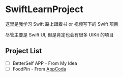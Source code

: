 # SwiftLearnProject

这里是我学习 Swift 路上跟着书 or 视频写下的 Swift 项目

尽管主要是 Swift UI, 但是肯定也会有很多 UIKit 的项目

## Project List

 - [ ] BetterSelf APP - From My Idea
 - [ ] FoodPin - From [AppCoda](appcoda.com)
